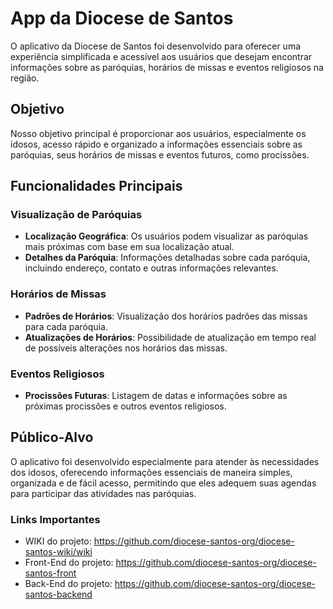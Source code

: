 # App da Diocese de Santos

O aplicativo da Diocese de Santos foi desenvolvido para oferecer uma experiência simplificada e acessível aos usuários que desejam encontrar informações sobre as paróquias, horários de missas e eventos religiosos na região.

## Objetivo

Nosso objetivo principal é proporcionar aos usuários, especialmente os idosos, acesso rápido e organizado a informações essenciais sobre as paróquias, seus horários de missas e eventos futuros, como procissões.

## Funcionalidades Principais

### Visualização de Paróquias

- **Localização Geográfica**: Os usuários podem visualizar as paróquias mais próximas com base em sua localização atual.
- **Detalhes da Paróquia**: Informações detalhadas sobre cada paróquia, incluindo endereço, contato e outras informações relevantes.

### Horários de Missas

- **Padrões de Horários**: Visualização dos horários padrões das missas para cada paróquia.
- **Atualizações de Horários**: Possibilidade de atualização em tempo real de possíveis alterações nos horários das missas.

### Eventos Religiosos

- **Procissões Futuras**: Listagem de datas e informações sobre as próximas procissões e outros eventos religiosos.

## Público-Alvo

O aplicativo foi desenvolvido especialmente para atender às necessidades dos idosos, oferecendo informações essenciais de maneira simples, organizada e de fácil acesso, permitindo que eles adequem suas agendas para participar das atividades nas paróquias.


### Links Importantes

- WIKI do projeto: https://github.com/diocese-santos-org/diocese-santos-wiki/wiki
- Front-End do projeto: https://github.com/diocese-santos-org/diocese-santos-front
- Back-End do projeto: https://github.com/diocese-santos-org/diocese-santos-backend
